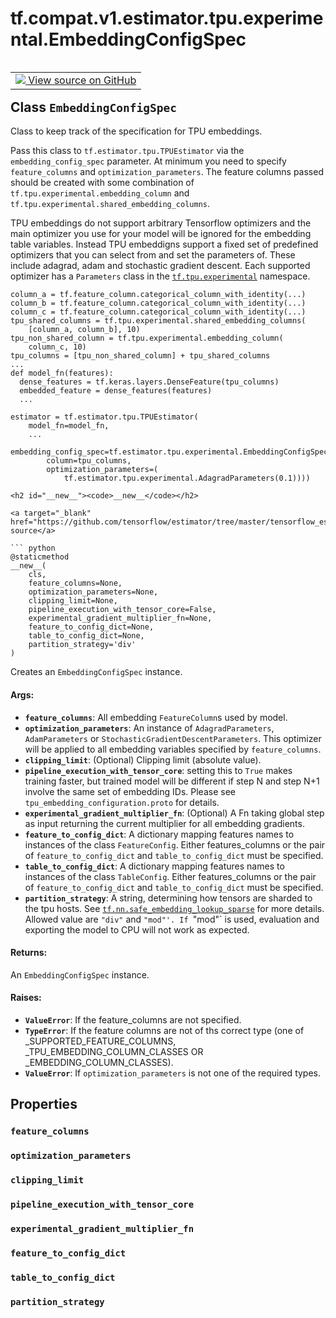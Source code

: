 <div itemscope itemtype="http://developers.google.com/ReferenceObject">
<meta itemprop="name" content="tf.compat.v1.estimator.tpu.experimental.EmbeddingConfigSpec" />
<meta itemprop="path" content="Stable" />
<meta itemprop="property" content="feature_columns"/>
<meta itemprop="property" content="optimization_parameters"/>
<meta itemprop="property" content="clipping_limit"/>
<meta itemprop="property" content="pipeline_execution_with_tensor_core"/>
<meta itemprop="property" content="experimental_gradient_multiplier_fn"/>
<meta itemprop="property" content="feature_to_config_dict"/>
<meta itemprop="property" content="table_to_config_dict"/>
<meta itemprop="property" content="partition_strategy"/>
<meta itemprop="property" content="__new__"/>
</div>

# tf.compat.v1.estimator.tpu.experimental.EmbeddingConfigSpec

<!-- Insert buttons -->

<table class="tfo-notebook-buttons tfo-api" align="left">

<td>
  <a target="_blank" href="https://github.com/tensorflow/estimator/tree/master/tensorflow_estimator/python/estimator/tpu/_tpu_estimator_embedding.py">
    <img src="https://www.tensorflow.org/images/GitHub-Mark-32px.png" />
    View source on GitHub
  </a>
</td></table>



## Class `EmbeddingConfigSpec`

<!-- Start diff -->
Class to keep track of the specification for TPU embeddings.



<!-- Placeholder for "Used in" -->

Pass this class to `tf.estimator.tpu.TPUEstimator` via the
`embedding_config_spec` parameter. At minimum you need to specify
`feature_columns` and `optimization_parameters`. The feature columns passed
should be created with some combination of
`tf.tpu.experimental.embedding_column` and
`tf.tpu.experimental.shared_embedding_columns`.

TPU embeddings do not support arbitrary Tensorflow optimizers and the
main optimizer you use for your model will be ignored for the embedding table
variables. Instead TPU embeddigns support a fixed set of predefined optimizers
that you can select from and set the parameters of. These include adagrad,
adam and stochastic gradient descent. Each supported optimizer has a
`Parameters` class in the <a href="../../../../../../tf/tpu/experimental.md"><code>tf.tpu.experimental</code></a> namespace.

```
column_a = tf.feature_column.categorical_column_with_identity(...)
column_b = tf.feature_column.categorical_column_with_identity(...)
column_c = tf.feature_column.categorical_column_with_identity(...)
tpu_shared_columns = tf.tpu.experimental.shared_embedding_columns(
    [column_a, column_b], 10)
tpu_non_shared_column = tf.tpu.experimental.embedding_column(
    column_c, 10)
tpu_columns = [tpu_non_shared_column] + tpu_shared_columns
...
def model_fn(features):
  dense_features = tf.keras.layers.DenseFeature(tpu_columns)
  embedded_feature = dense_features(features)
  ...

estimator = tf.estimator.tpu.TPUEstimator(
    model_fn=model_fn,
    ...
    embedding_config_spec=tf.estimator.tpu.experimental.EmbeddingConfigSpec(
        column=tpu_columns,
        optimization_parameters=(
            tf.estimator.tpu.experimental.AdagradParameters(0.1))))

<h2 id="__new__"><code>__new__</code></h2>

<a target="_blank" href="https://github.com/tensorflow/estimator/tree/master/tensorflow_estimator/python/estimator/tpu/_tpu_estimator_embedding.py">View source</a>

``` python
@staticmethod
__new__(
    cls,
    feature_columns=None,
    optimization_parameters=None,
    clipping_limit=None,
    pipeline_execution_with_tensor_core=False,
    experimental_gradient_multiplier_fn=None,
    feature_to_config_dict=None,
    table_to_config_dict=None,
    partition_strategy='div'
)
```

Creates an `EmbeddingConfigSpec` instance.


#### Args:


* <b>`feature_columns`</b>: All embedding `FeatureColumn`s used by model.
* <b>`optimization_parameters`</b>: An instance of `AdagradParameters`,
  `AdamParameters` or `StochasticGradientDescentParameters`. This
  optimizer will be applied to all embedding variables specified by
  `feature_columns`.
* <b>`clipping_limit`</b>: (Optional) Clipping limit (absolute value).
* <b>`pipeline_execution_with_tensor_core`</b>: setting this to `True` makes training
  faster, but trained model will be different if step N and step N+1
  involve the same set of embedding IDs. Please see
  `tpu_embedding_configuration.proto` for details.
* <b>`experimental_gradient_multiplier_fn`</b>: (Optional) A Fn taking global step as
  input returning the current multiplier for all embedding gradients.
* <b>`feature_to_config_dict`</b>: A dictionary mapping features names to instances
  of the class `FeatureConfig`. Either features_columns or the pair of
  `feature_to_config_dict` and `table_to_config_dict` must be specified.
* <b>`table_to_config_dict`</b>: A dictionary mapping features names to instances of
  the class `TableConfig`. Either features_columns or the pair of
  `feature_to_config_dict` and `table_to_config_dict` must be specified.
* <b>`partition_strategy`</b>: A string, determining how tensors are sharded to the
  tpu hosts. See <a href="../../../../../../tf/nn/safe_embedding_lookup_sparse.md"><code>tf.nn.safe_embedding_lookup_sparse</code></a> for more details.
  Allowed value are `"div"` and `"mod"'. If `"mod"` is used, evaluation
  and exporting the model to CPU will not work as expected.


#### Returns:

An `EmbeddingConfigSpec` instance.



#### Raises:


* <b>`ValueError`</b>: If the feature_columns are not specified.
* <b>`TypeError`</b>: If the feature columns are not of ths correct type (one of
  _SUPPORTED_FEATURE_COLUMNS, _TPU_EMBEDDING_COLUMN_CLASSES OR
  _EMBEDDING_COLUMN_CLASSES).
* <b>`ValueError`</b>: If `optimization_parameters` is not one of the required types.



## Properties

<h3 id="feature_columns"><code>feature_columns</code></h3>




<h3 id="optimization_parameters"><code>optimization_parameters</code></h3>




<h3 id="clipping_limit"><code>clipping_limit</code></h3>




<h3 id="pipeline_execution_with_tensor_core"><code>pipeline_execution_with_tensor_core</code></h3>




<h3 id="experimental_gradient_multiplier_fn"><code>experimental_gradient_multiplier_fn</code></h3>




<h3 id="feature_to_config_dict"><code>feature_to_config_dict</code></h3>




<h3 id="table_to_config_dict"><code>table_to_config_dict</code></h3>




<h3 id="partition_strategy"><code>partition_strategy</code></h3>






